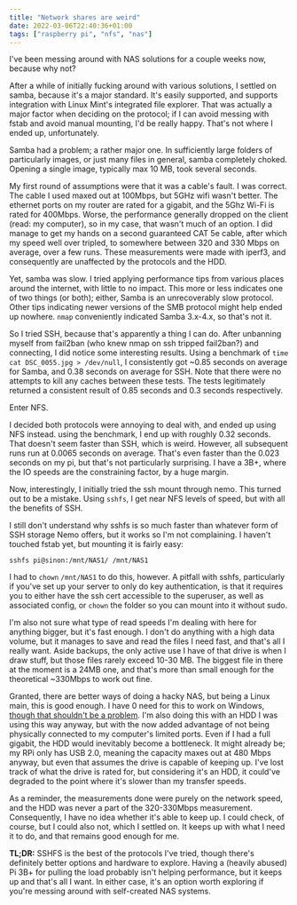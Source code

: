 ```yaml
---
title: "Network shares are weird"
date: 2022-03-06T22:40:36+01:00
tags: ["raspberry pi", "nfs", "nas"]
---
```


I've been messing around with NAS solutions for a couple weeks now, because why not?

After a while of initially fucking around with various solutions, I settled on samba, because it's a major standard. It's easily supported, and supports integration with Linux Mint's integrated file explorer. That was actually a major factor when deciding on the protocol; if I can avoid messing with fstab and avoid manual mounting, I'd be really happy. That's not where I ended up, unfortunately.

Samba had a problem; a rather major one. In sufficiently large folders of particularly images, or just many files in general, samba completely choked. Opening a single image, typically max 10 MB, took several seconds.

My first round of assumptions were that it was a cable's fault. I was correct. The cable I used maxed out at 100Mbps, but 5GHz wifi wasn't better. The ethernet ports on my router are rated for a gigabit, and the 5Ghz Wi-Fi is rated for 400Mbps. Worse, the performance generally dropped on the client (read: my computer), so in my case, that wasn't much of an option. I did manage to get my hands on a second guaranteed CAT 5e cable, after which my speed well over tripled, to somewhere between 320 and 330 Mbps on average, over a few runs. These measurements were made with iperf3, and consequently are unaffected by the protocols and the HDD.

Yet, samba was slow. I tried applying performance tips from various places around the internet, with little to no impact. This more or less indicates one of two things (or both); either, Samba is an unrecoverably slow protocol. Other tips indicating newer versions of the SMB protocol might help ended up nowhere. `nmap` conveniently indicated Samba 3.x-4.x, so that's not it.

So I tried SSH, because that's apparently a thing I can do. After unbanning myself from fail2ban (who knew nmap on ssh tripped fail2ban?) and connecting, I did notice some interesting results. Using a benchmark of `time cat DSC_0055.jpg > /dev/null`, I consistently got ~0.85 seconds on average for Samba, and 0.38 seconds on average for SSH. Note that there were no attempts to kill any caches between these tests. The tests legitimately returned a consistent result of 0.85 seconds and 0.3 seconds respectively.

Enter NFS.

I decided both protocols were annoying to deal with, and ended up using NFS instead. using the benchmark, I end up with roughly 0.32 seconds. That doesn't seem faster than SSH, which is weird. However, all subsequent runs run at 0.0065 seconds on average. That's even faster than the 0.023 seconds on my pi, but that's not particularly surprising. I have a 3B+, where the IO speeds are the constraining factor, by a huge margin.

Now, interestingly, I initially tried the ssh mount through nemo. This turned out to be a mistake. Using `sshfs`, I get near NFS levels of speed, but with all the benefits of SSH.

I still don't understand why sshfs is so much faster than whatever form of SSH storage Nemo offers, but it works so I'm not complaining. I haven't touched fstab yet, but mounting it is fairly easy:
```
sshfs pi@sinon:/mnt/NAS1/ /mnt/NAS1
```

I had to `chown` `/mnt/NAS1` to do this, however. A pitfall with sshfs, particularly if you've set up your server to only do key authentication, is that it requires you to either have the ssh cert accessible to the superuser, as well as associated config, or `chown` the folder so you can mount into it without sudo.

I'm also not sure what type of read speeds I'm dealing with here for anything bigger, but it's fast enough. I don't do anything with a high data volume, but it manages to save and read the files I need fast, and that's all I really want. Aside backups, the only active use I have of that drive is when I draw stuff, but those files rarely exceed 10-30 MB. The biggest file in there at the moment is a 24MB one, and that's more than small enough for the theoretical ~330Mbps to work out fine.

Granted, there are better ways of doing a hacky NAS, but being a Linux main, this is good enough. I have 0 need for this to work on Windows, [though that shouldn't be a problem](https://superuser.com/questions/1423371/sshfs-remote-directory-mounting-syntax). I'm also doing this with an HDD I was using this way anyway, but with the now added advantage of not being physically connected to my computer's limited ports. Even if I had a full gigabit, the HDD would inevitably become a bottleneck. It might already be; my RPi only has USB 2.0, meaning the capacity maxes out at 480 Mbps anyway, but even that assumes the drive is capable of keeping up. I've lost track of what the drive is rated for, but considering it's an HDD, it could've degraded to the point where it's slower than my transfer speeds.

As a reminder, the measurements done were purely on the network speed, and the HDD was never a part of the 320-330Mbps measurement. Consequently, I have no idea whether it's able to keep up. I could check, of course, but I could also not, which I settled on. It keeps up with what I need it to do, and that remains good enough for me.

**TL;DR:** SSHFS is the best of the protocols I've tried, though there's definitely better options and hardware to explore. Having a (heavily abused) Pi 3B+ for pulling the load probably isn't helping performance, but it keeps up and that's all I want. In either case, it's an option worth exploring if you're messing around with self-created NAS systems.
